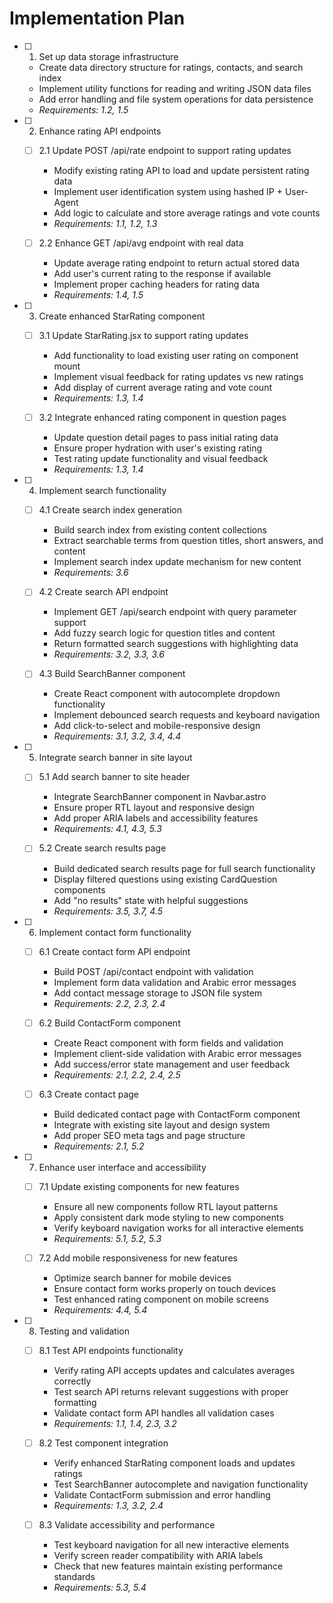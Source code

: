 # Implementation Plan

- [ ] 1. Set up data storage infrastructure
  - Create data directory structure for ratings, contacts, and search index
  - Implement utility functions for reading and writing JSON data files
  - Add error handling and file system operations for data persistence
  - _Requirements: 1.2, 1.5_

- [ ] 2. Enhance rating API endpoints
  - [ ] 2.1 Update POST /api/rate endpoint to support rating updates
    - Modify existing rating API to load and update persistent rating data
    - Implement user identification system using hashed IP + User-Agent
    - Add logic to calculate and store average ratings and vote counts
    - _Requirements: 1.1, 1.2, 1.3_

  - [ ] 2.2 Enhance GET /api/avg endpoint with real data
    - Update average rating endpoint to return actual stored data
    - Add user's current rating to the response if available
    - Implement proper caching headers for rating data
    - _Requirements: 1.4, 1.5_

- [ ] 3. Create enhanced StarRating component
  - [ ] 3.1 Update StarRating.jsx to support rating updates
    - Add functionality to load existing user rating on component mount
    - Implement visual feedback for rating updates vs new ratings
    - Add display of current average rating and vote count
    - _Requirements: 1.3, 1.4_

  - [ ] 3.2 Integrate enhanced rating component in question pages
    - Update question detail pages to pass initial rating data
    - Ensure proper hydration with user's existing rating
    - Test rating update functionality and visual feedback
    - _Requirements: 1.3, 1.4_

- [ ] 4. Implement search functionality
  - [ ] 4.1 Create search index generation
    - Build search index from existing content collections
    - Extract searchable terms from question titles, short answers, and content
    - Implement search index update mechanism for new content
    - _Requirements: 3.6_

  - [ ] 4.2 Create search API endpoint
    - Implement GET /api/search endpoint with query parameter support
    - Add fuzzy search logic for question titles and content
    - Return formatted search suggestions with highlighting data
    - _Requirements: 3.2, 3.3, 3.6_

  - [ ] 4.3 Build SearchBanner component
    - Create React component with autocomplete dropdown functionality
    - Implement debounced search requests and keyboard navigation
    - Add click-to-select and mobile-responsive design
    - _Requirements: 3.1, 3.2, 3.4, 4.4_

- [ ] 5. Integrate search banner in site layout
  - [ ] 5.1 Add search banner to site header
    - Integrate SearchBanner component in Navbar.astro
    - Ensure proper RTL layout and responsive design
    - Add proper ARIA labels and accessibility features
    - _Requirements: 4.1, 4.3, 5.3_

  - [ ] 5.2 Create search results page
    - Build dedicated search results page for full search functionality
    - Display filtered questions using existing CardQuestion components
    - Add "no results" state with helpful suggestions
    - _Requirements: 3.5, 3.7, 4.5_

- [ ] 6. Implement contact form functionality
  - [ ] 6.1 Create contact form API endpoint
    - Build POST /api/contact endpoint with validation
    - Implement form data validation and Arabic error messages
    - Add contact message storage to JSON file system
    - _Requirements: 2.2, 2.3, 2.4_

  - [ ] 6.2 Build ContactForm component
    - Create React component with form fields and validation
    - Implement client-side validation with Arabic error messages
    - Add success/error state management and user feedback
    - _Requirements: 2.1, 2.2, 2.4, 2.5_

  - [ ] 6.3 Create contact page
    - Build dedicated contact page with ContactForm component
    - Integrate with existing site layout and design system
    - Add proper SEO meta tags and page structure
    - _Requirements: 2.1, 5.2_

- [ ] 7. Enhance user interface and accessibility
  - [ ] 7.1 Update existing components for new features
    - Ensure all new components follow RTL layout patterns
    - Apply consistent dark mode styling to new components
    - Verify keyboard navigation works for all interactive elements
    - _Requirements: 5.1, 5.2, 5.3_

  - [ ] 7.2 Add mobile responsiveness for new features
    - Optimize search banner for mobile devices
    - Ensure contact form works properly on touch devices
    - Test enhanced rating component on mobile screens
    - _Requirements: 4.4, 5.4_

- [ ] 8. Testing and validation
  - [ ] 8.1 Test API endpoints functionality
    - Verify rating API accepts updates and calculates averages correctly
    - Test search API returns relevant suggestions with proper formatting
    - Validate contact form API handles all validation cases
    - _Requirements: 1.1, 1.4, 2.3, 3.2_

  - [ ] 8.2 Test component integration
    - Verify enhanced StarRating component loads and updates ratings
    - Test SearchBanner autocomplete and navigation functionality
    - Validate ContactForm submission and error handling
    - _Requirements: 1.3, 3.2, 2.4_

  - [ ] 8.3 Validate accessibility and performance
    - Test keyboard navigation for all new interactive elements
    - Verify screen reader compatibility with ARIA labels
    - Check that new features maintain existing performance standards
    - _Requirements: 5.3, 5.4_